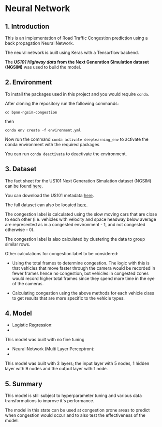 # Neural Network

## 1. Introduction

This is an implementation of Road Traffic Congestion prediction using a back propagation Neural Network.

The neural network is built using Keras with a Tensorflow backend.

The **_US101 Highway data_ from the  Next Generation Simulation dataset (NGSIM)** was used to build the model.

## 2. Environment

To install the packages used in this project and you would require `conda`.

After cloning the repository run the following commands:


`cd bpnn-ngsim-congestion`

then

`conda env create -f environment.yml`

Now run the command `conda activate deeplearning_env` to activate the conda environment with the required packages.

You can run `conda deactivate` to deactivate the environment.

## 3. Dataset

The fact sheet for the US101 Next Generation Simulation dataset (NGSIM) can be found [here](https://www.fhwa.dot.gov/publications/research/operations/07030/07030.pdf).

You can download the US101 metadata [here](https://data.transportation.gov/api/views/8ect-6jqj/files/ddb2c29d-2ef4-4b67-94ea-b55169229bd9?download=true&filename=1-%20US%20101%20Metadata%20Documentation.pdf).

The full dataset can also be located [here](https://ops.fhwa.dot.gov/trafficanalysistools/ngsim.htm).

The congestion label is calculated using the slow moving cars that are close to each other (i.e. vehicles with velocity and space headway below average are represented as in a congested environment - 1, and not congested otherwise - 0).

The congestion label is also calculated by clustering the data to group similar rows.

Other calculations for congestion label to be considered:

- Using the total frames to determine congestion. The logic with this is that vehicles that move faster through the camera would be recorded in fewer frames hence no congestion, but vehicles in congested zones would record higher total frames since they spend more time in the eye of the cameras.

- Calculating congestion using the above methods for each vehicle class to get results that are more specific to the vehicle types.

## 4. Model

- Logistic Regression:
- 
This model was built with no fine tuning

- Neural Network (Multi Layer Perceptron):
- 
This model was built with 3 layers; the input layer with 5 nodes, 1 hidden layer with 9 nodes and the output layer with 1 node.

## 5. Summary

This model is still subject to hyperparameter tuning and various data transformations to improve it's performance.

The model in this state can be used at congestion prone areas to predict when congestion would occur and to also test the effectiveness of the model.
